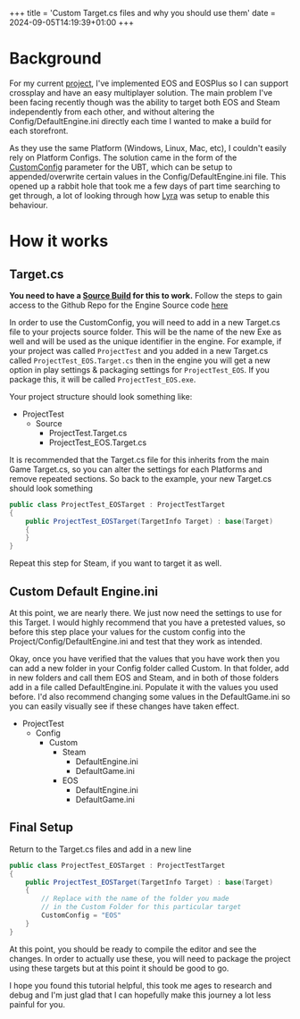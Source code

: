 +++
title = 'Custom Target.cs files and why you should use them'
date = 2024-09-05T14:19:39+01:00
+++

# Background

For my current [project](/_ProfessionalProjects/2024-02-17-CatAndMouse.md), I've implemented EOS and EOSPlus so I can support crossplay and have an easy multiplayer solution. The main problem I've been facing recently though was the ability to target both EOS and Steam independently from each other, and without altering the Config/DefaultEngine.ini directly each time I wanted to make a build for each storefront.

As they use the same Platform (Windows, Linux, Mac, etc), I couldn't easily rely on Platform Configs. The solution came in the form of the [CustomConfig](https://github.com/EpicGames/UnrealEngine/blob/release/Engine/Source/Programs/UnrealBuildTool/Configuration/TargetRules.cs#L817) parameter for the UBT, which can be setup to appended/overwrite certain values in the Config/DefaultEngine.ini file. This opened up a rabbit hole that took me a few days of part time searching to get through, a lot of looking through how [Lyra](https://github.com/EpicGames/UnrealEngine/blob/release/Samples/Games/Lyra) was setup to enable this behaviour. 


# How it works

## Target.cs

**You need to have a [Source Build](https://github.com/EpicGames/UnrealEngine) for this to work.** Follow the steps to gain access to the Github Repo for the Engine Source code [here](https://dev.epicgames.com/documentation/en-us/unreal-engine/building-unreal-engine-from-source?application_version=5.4)

In order to use the CustomConfig, you will need to add in a new Target.cs file to your projects source folder. This will be the name of the new Exe as well and will be used as the unique identifier in the engine. For example, if your project was called `ProjectTest` and you added in a new Target.cs called `ProjectTest_EOS.Target.cs` then in the engine you will get a new option in play settings & packaging settings for `ProjectTest_EOS`. If you package this, it will be called `ProjectTest_EOS.exe`. 

Your project structure should look something like:
- ProjectTest
    - Source
        - ProjectTest.Target.cs
        - ProjectTest_EOS.Target.cs

It is recommended that the Target.cs file for this inherits from the main Game Target.cs, so you can alter the settings for each Platforms and remove repeated sections. So back to the example, your new Target.cs should look something 

``` C#
public class ProjectTest_EOSTarget : ProjectTestTarget
{
	public ProjectTest_EOSTarget(TargetInfo Target) : base(Target)
	{
	}
}
```

Repeat this step for Steam, if you want to target it as well. 


## Custom Default Engine.ini

At this point, we are nearly there. We just now need the settings to use for this Target. I would highly recommend that you have a pretested values, so before this step place your values for the custom config into the Project/Config/DefaultEngine.ini and test that they work as intended. 

Okay, once you have verified that the values that you have work then you can add a new folder in your Config folder called Custom. In that folder, add in new folders and call them EOS and Steam, and in both of those folders add in a file called DefaultEngine.ini. Populate it with the values you used before. I'd also recommend changing some values in the DefaultGame.ini so you can easily visually see if these changes have taken effect. 

- ProjectTest
    - Config    
        - Custom
            - Steam
                - DefaultEngine.ini
                - DefaultGame.ini
            - EOS
                - DefaultEngine.ini
                - DefaultGame.ini


## Final Setup 

Return to the Target.cs files and add in a new line
``` C#
public class ProjectTest_EOSTarget : ProjectTestTarget
{
	public ProjectTest_EOSTarget(TargetInfo Target) : base(Target)
	{
        // Replace with the name of the folder you made 
        // in the Custom Folder for this particular target
        CustomConfig = "EOS"
	}
}
```

At this point, you should be ready to compile the editor and see the changes. In order to actually use these, you will need to package the project using these targets but at this point it should be good to go. 


I hope you found this tutorial helpful, this took me ages to research and debug and I'm just glad that I can hopefully make this journey a lot less painful for you. 

